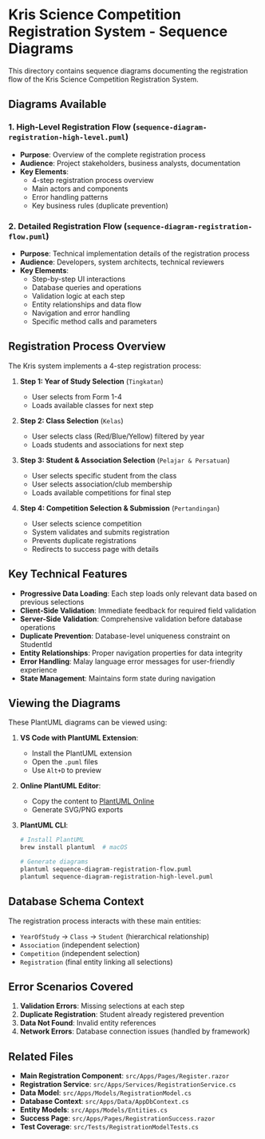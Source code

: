 # Kris Science Competition Registration System - Sequence Diagrams

This directory contains sequence diagrams documenting the registration flow of the Kris Science Competition Registration System.

## Diagrams Available

### 1. High-Level Registration Flow (`sequence-diagram-registration-high-level.puml`)
- **Purpose**: Overview of the complete registration process
- **Audience**: Project stakeholders, business analysts, documentation
- **Key Elements**:
  - 4-step registration process overview
  - Main actors and components
  - Error handling patterns
  - Key business rules (duplicate prevention)

### 2. Detailed Registration Flow (`sequence-diagram-registration-flow.puml`)
- **Purpose**: Technical implementation details of the registration process
- **Audience**: Developers, system architects, technical reviewers
- **Key Elements**:
  - Step-by-step UI interactions
  - Database queries and operations
  - Validation logic at each step
  - Entity relationships and data flow
  - Navigation and error handling
  - Specific method calls and parameters

## Registration Process Overview

The Kris system implements a 4-step registration process:

1. **Step 1: Year of Study Selection** (`Tingkatan`)
   - User selects from Form 1-4
   - Loads available classes for next step

2. **Step 2: Class Selection** (`Kelas`)
   - User selects class (Red/Blue/Yellow) filtered by year
   - Loads students and associations for next step

3. **Step 3: Student & Association Selection** (`Pelajar & Persatuan`)
   - User selects specific student from the class
   - User selects association/club membership
   - Loads available competitions for final step

4. **Step 4: Competition Selection & Submission** (`Pertandingan`)
   - User selects science competition
   - System validates and submits registration
   - Prevents duplicate registrations
   - Redirects to success page with details

## Key Technical Features

- **Progressive Data Loading**: Each step loads only relevant data based on previous selections
- **Client-Side Validation**: Immediate feedback for required field validation
- **Server-Side Validation**: Comprehensive validation before database operations
- **Duplicate Prevention**: Database-level uniqueness constraint on StudentId
- **Entity Relationships**: Proper navigation properties for data integrity
- **Error Handling**: Malay language error messages for user-friendly experience
- **State Management**: Maintains form state during navigation

## Viewing the Diagrams

These PlantUML diagrams can be viewed using:

1. **VS Code with PlantUML Extension**:
   - Install the PlantUML extension
   - Open the `.puml` files
   - Use `Alt+D` to preview

2. **Online PlantUML Editor**:
   - Copy the content to [PlantUML Online](http://www.plantuml.com/plantuml/uml/)
   - Generate SVG/PNG exports

3. **PlantUML CLI**:
   ```bash
   # Install PlantUML
   brew install plantuml  # macOS
   
   # Generate diagrams
   plantuml sequence-diagram-registration-flow.puml
   plantuml sequence-diagram-registration-high-level.puml
   ```

## Database Schema Context

The registration process interacts with these main entities:
- `YearOfStudy` → `Class` → `Student` (hierarchical relationship)
- `Association` (independent selection)
- `Competition` (independent selection)
- `Registration` (final entity linking all selections)

## Error Scenarios Covered

1. **Validation Errors**: Missing selections at each step
2. **Duplicate Registration**: Student already registered prevention
3. **Data Not Found**: Invalid entity references
4. **Network Errors**: Database connection issues (handled by framework)

## Related Files

- **Main Registration Component**: `src/Apps/Pages/Register.razor`
- **Registration Service**: `src/Apps/Services/RegistrationService.cs`
- **Data Model**: `src/Apps/Models/RegistrationModel.cs`
- **Database Context**: `src/Apps/Data/AppDbContext.cs`
- **Entity Models**: `src/Apps/Models/Entities.cs`
- **Success Page**: `src/Apps/Pages/RegistrationSuccess.razor`
- **Test Coverage**: `src/Tests/RegistrationModelTests.cs`
